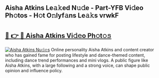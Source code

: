 ## Aisha Atkins Le𝚊𝚔ed N𝚞𝚍e - Part-YFB Vi𝚍eo Ph𝚘tos - H𝚘t O𝚗lyf𝚊ns Le𝚊𝚔s vrwkF

# <h2><a href="http://hf5e5u2.feru.top/?c=Aisha+Atkins">🔗 👉 🔴 Aisha Atkins Vi𝚍𝚎o Ph𝚘t𝚘𝚜</a></h2>

[![Aisha Atkins Nu𝚍𝚎s](https://i.imgur.com/0TWrTi3.gif)](http://hf5e5u2.feru.top/?c=Aisha+Atkins)
Online personality Aisha Atkins and content creator who has gained fame for posting lifestyle and dance-themed content, including dance trend performances and mini vlogs. A public figure like Aisha Atkins, with a large following and a strong voice, can shape public opinion and influence policy. 
